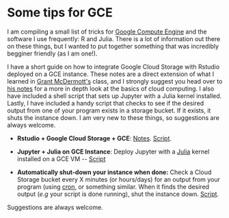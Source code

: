 # Some tips for GCE 

I am compiling a small list of tricks for [Google Compute Engine]() and the software I use frequently: R and Julia. There is a lot of information out there on these things, but I wanted to put together something that was incredibly begginer friendly (as I am one!). 

I have a short guide on how to integrate Google Cloud Storage with Rstudio deployed on a GCE instance. These notes are a direct extension of what I learned in [Grant McDermott's](http://grantmcdermott.com/) class, and I strongly suggest you head over to [his notes](https://raw.githack.com/uo-ec607/lectures/master/14-gce/14-gce.html#requirements) for a more in depth look at the basics of cloud computing. I also have included a shell script that sets up Jupyter with a Julia kernel installed. Lastly, I have included a handy script that checks to see if the desired output from one of your program exists in a storage bucket. If it exists, it shuts the instance down. I am very new to these things, so suggestions are always welcome. 



- __Rstudio + Google Cloud Storage + GCE__: [Notes](https://rawcdn.githack.com/johnmorehouse/gcs-rstudio-guide/40f9cdf8689c11a6f7f1aded8ce87a2e61f5eee7/gce_notes/gce_notes.html). [Script](https://github.com/johnmorehouse/gcs-rstudio-guide/blob/main/setup_r.sh). 

- __Jupyter + Julia on GCE Instance__:  Deploy Jupyter with a [Julia](https://julialang.org/) kernel installed on a GCE VM -- [Script](https://github.com/johnmorehouse/gcs-rstudio-guide/blob/main/setup_jupyter.sh)

- __Automatically shut-down your instance when done:__ Check a Cloud Storage bucket every X minutes (or hours/days) for an output from your program (using [cron](https://ole.michelsen.dk/blog/schedule-jobs-with-crontab-on-mac-osx/), or something similar. When it finds the desired output (_e.g_ your script is done running), shut the instance down. [Script](https://rawcdn.githack.com/johnmorehouse/gcs-rstudio-guide/de919432ccc075010ac08b2285bdb01b7230f913/check_output.sh).

Suggestions are always welcome.
